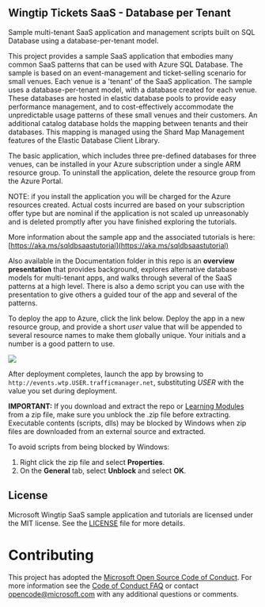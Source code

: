 ## Wingtip Tickets SaaS - Database per Tenant
Sample multi-tenant SaaS application and management scripts built on SQL Database using a database-per-tenant model.

This project provides a sample SaaS application that embodies many common SaaS patterns that can be used with Azure SQL Database.  The sample is based on an event-management and ticket-selling scenario for small venues.  Each venue is a 'tenant' of the SaaS application.  The sample uses a database-per-tenant model, with a database created for each venue.  These databases are hosted in elastic database pools to provide easy performance management, and to cost-effectively accommodate the unpredictable usage patterns of these small venues and their customers.  An additional catalog database holds the mapping between tenants and their databases.  This mapping is managed using the Shard Map Management features of the Elastic Database Client Library.  

The basic application, which includes three pre-defined databases for three venues, can be installed in your Azure subscription under a single ARM resource group.  To uninstall the application, delete the resource group from the Azure Portal. 

NOTE: if you install the application you will be charged for the Azure resources created.  Actual costs incurred are based on your subscription offer type but are nominal if the application is not scaled up unreasonably and is deleted promptly after you have finished exploring the tutorials.

More information about the sample app and the associated tutorials is here: [https://aka.ms/sqldbsaastutorial](https://aka.ms/sqldbsaastutorial)

Also available in the Documentation folder in this repo is an **overview presentation** that provides background, explores alternative database models for multi-tenant apps, and walks through several of the SaaS patterns at a high level. There is also a demo script you can use with the presentation to give others a guided tour of the app and several of the patterns.

To deploy the app to Azure, click the link below.  Deploy the app in a new resource group, and provide a short *user* value that will be appended to several resource names to make them globally unique.  Your initials and a number is a good pattern to use.


<a href="http://aka.ms/deploywtpapp" target="_blank">
    <img src="http://azuredeploy.net/deploybutton.png"/>
</a>


After deployment completes, launch the app by browsing to ```http://events.wtp.USER.trafficmanager.net```, substituting *USER* with the value you set during deployment. 

**IMPORTANT:** If you download and extract the repo or [Learning Modules](https://github.com/Microsoft/WingtipSaaS/tree/master/Learning%20Modules) from a zip file, make sure you unblock the .zip file before extracting. Executable contents (scripts, dlls) may be blocked by Windows when zip files are downloaded from an external source and extracted.

To avoid scripts from being blocked by Windows:

1. Right click the zip file and select **Properties**.
1. On the **General** tab, select **Unblock** and select **OK**.


## License
Microsoft Wingtip SaaS sample application and tutorials are licensed under the MIT license. See the [LICENSE](https://github.com/Microsoft/WingtipSaaS/blob/master/license) file for more details.

# Contributing

This project has adopted the [Microsoft Open Source Code of Conduct](https://opensource.microsoft.com/codeofconduct/). For more information see the [Code of Conduct FAQ](https://opensource.microsoft.com/codeofconduct/faq/) or contact [opencode@microsoft.com](mailto:opencode@microsoft.com) with any additional questions or comments.

